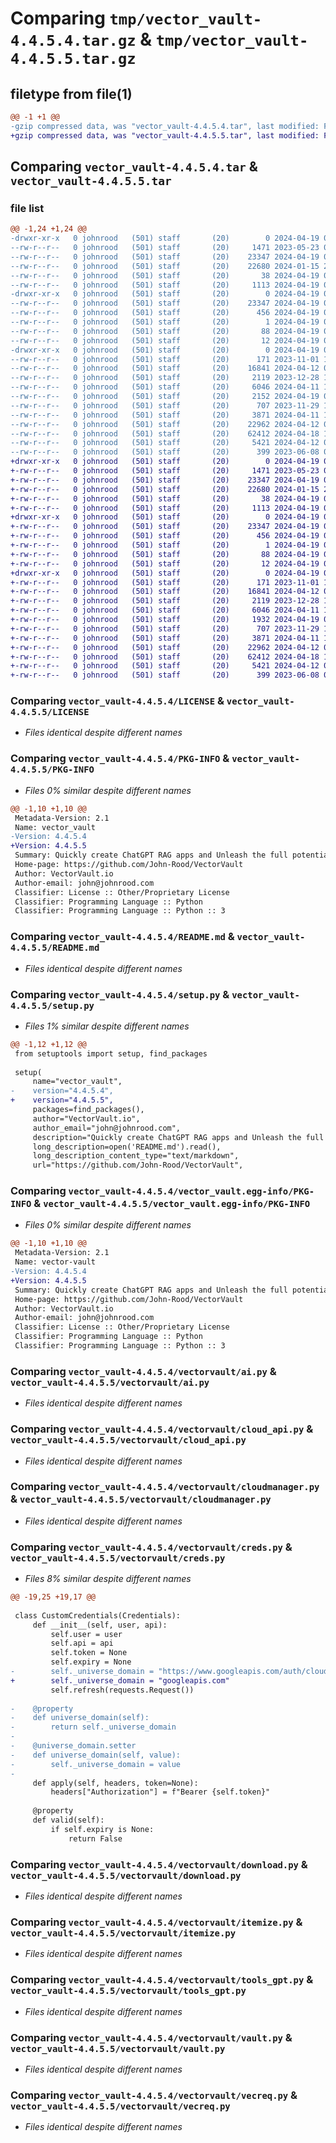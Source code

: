 # Comparing `tmp/vector_vault-4.4.5.4.tar.gz` & `tmp/vector_vault-4.4.5.5.tar.gz`

## filetype from file(1)

```diff
@@ -1 +1 @@
-gzip compressed data, was "vector_vault-4.4.5.4.tar", last modified: Fri Apr 19 03:23:50 2024, max compression
+gzip compressed data, was "vector_vault-4.4.5.5.tar", last modified: Fri Apr 19 03:28:31 2024, max compression
```

## Comparing `vector_vault-4.4.5.4.tar` & `vector_vault-4.4.5.5.tar`

### file list

```diff
@@ -1,24 +1,24 @@
-drwxr-xr-x   0 johnrood   (501) staff       (20)        0 2024-04-19 03:23:50.912326 vector_vault-4.4.5.4/
--rw-r--r--   0 johnrood   (501) staff       (20)     1471 2023-05-23 07:06:02.000000 vector_vault-4.4.5.4/LICENSE
--rw-r--r--   0 johnrood   (501) staff       (20)    23347 2024-04-19 03:23:50.912182 vector_vault-4.4.5.4/PKG-INFO
--rw-r--r--   0 johnrood   (501) staff       (20)    22680 2024-01-15 21:39:47.000000 vector_vault-4.4.5.4/README.md
--rw-r--r--   0 johnrood   (501) staff       (20)       38 2024-04-19 03:23:50.912358 vector_vault-4.4.5.4/setup.cfg
--rw-r--r--   0 johnrood   (501) staff       (20)     1113 2024-04-19 03:23:25.000000 vector_vault-4.4.5.4/setup.py
-drwxr-xr-x   0 johnrood   (501) staff       (20)        0 2024-04-19 03:23:50.909489 vector_vault-4.4.5.4/vector_vault.egg-info/
--rw-r--r--   0 johnrood   (501) staff       (20)    23347 2024-04-19 03:23:50.000000 vector_vault-4.4.5.4/vector_vault.egg-info/PKG-INFO
--rw-r--r--   0 johnrood   (501) staff       (20)      456 2024-04-19 03:23:50.000000 vector_vault-4.4.5.4/vector_vault.egg-info/SOURCES.txt
--rw-r--r--   0 johnrood   (501) staff       (20)        1 2024-04-19 03:23:50.000000 vector_vault-4.4.5.4/vector_vault.egg-info/dependency_links.txt
--rw-r--r--   0 johnrood   (501) staff       (20)       88 2024-04-19 03:23:50.000000 vector_vault-4.4.5.4/vector_vault.egg-info/requires.txt
--rw-r--r--   0 johnrood   (501) staff       (20)       12 2024-04-19 03:23:50.000000 vector_vault-4.4.5.4/vector_vault.egg-info/top_level.txt
-drwxr-xr-x   0 johnrood   (501) staff       (20)        0 2024-04-19 03:23:50.912005 vector_vault-4.4.5.4/vectorvault/
--rw-r--r--   0 johnrood   (501) staff       (20)      171 2023-11-01 18:30:43.000000 vector_vault-4.4.5.4/vectorvault/__init__.py
--rw-r--r--   0 johnrood   (501) staff       (20)    16841 2024-04-12 02:24:53.000000 vector_vault-4.4.5.4/vectorvault/ai.py
--rw-r--r--   0 johnrood   (501) staff       (20)     2119 2023-12-28 19:05:59.000000 vector_vault-4.4.5.4/vectorvault/cloud_api.py
--rw-r--r--   0 johnrood   (501) staff       (20)     6046 2024-04-11 19:12:06.000000 vector_vault-4.4.5.4/vectorvault/cloudmanager.py
--rw-r--r--   0 johnrood   (501) staff       (20)     2152 2024-04-19 03:22:48.000000 vector_vault-4.4.5.4/vectorvault/creds.py
--rw-r--r--   0 johnrood   (501) staff       (20)      707 2023-11-29 18:24:09.000000 vector_vault-4.4.5.4/vectorvault/download.py
--rw-r--r--   0 johnrood   (501) staff       (20)     3871 2024-04-11 17:18:09.000000 vector_vault-4.4.5.4/vectorvault/itemize.py
--rw-r--r--   0 johnrood   (501) staff       (20)    22962 2024-04-12 07:29:05.000000 vector_vault-4.4.5.4/vectorvault/tools_gpt.py
--rw-r--r--   0 johnrood   (501) staff       (20)    62412 2024-04-18 17:21:28.000000 vector_vault-4.4.5.4/vectorvault/vault.py
--rw-r--r--   0 johnrood   (501) staff       (20)     5421 2024-04-12 02:36:29.000000 vector_vault-4.4.5.4/vectorvault/vecreq.py
--rw-r--r--   0 johnrood   (501) staff       (20)      399 2023-06-08 04:36:04.000000 vector_vault-4.4.5.4/vectorvault/wrap.py
+drwxr-xr-x   0 johnrood   (501) staff       (20)        0 2024-04-19 03:28:31.446747 vector_vault-4.4.5.5/
+-rw-r--r--   0 johnrood   (501) staff       (20)     1471 2023-05-23 07:06:02.000000 vector_vault-4.4.5.5/LICENSE
+-rw-r--r--   0 johnrood   (501) staff       (20)    23347 2024-04-19 03:28:31.446607 vector_vault-4.4.5.5/PKG-INFO
+-rw-r--r--   0 johnrood   (501) staff       (20)    22680 2024-01-15 21:39:47.000000 vector_vault-4.4.5.5/README.md
+-rw-r--r--   0 johnrood   (501) staff       (20)       38 2024-04-19 03:28:31.446779 vector_vault-4.4.5.5/setup.cfg
+-rw-r--r--   0 johnrood   (501) staff       (20)     1113 2024-04-19 03:28:19.000000 vector_vault-4.4.5.5/setup.py
+drwxr-xr-x   0 johnrood   (501) staff       (20)        0 2024-04-19 03:28:31.443342 vector_vault-4.4.5.5/vector_vault.egg-info/
+-rw-r--r--   0 johnrood   (501) staff       (20)    23347 2024-04-19 03:28:31.000000 vector_vault-4.4.5.5/vector_vault.egg-info/PKG-INFO
+-rw-r--r--   0 johnrood   (501) staff       (20)      456 2024-04-19 03:28:31.000000 vector_vault-4.4.5.5/vector_vault.egg-info/SOURCES.txt
+-rw-r--r--   0 johnrood   (501) staff       (20)        1 2024-04-19 03:28:31.000000 vector_vault-4.4.5.5/vector_vault.egg-info/dependency_links.txt
+-rw-r--r--   0 johnrood   (501) staff       (20)       88 2024-04-19 03:28:31.000000 vector_vault-4.4.5.5/vector_vault.egg-info/requires.txt
+-rw-r--r--   0 johnrood   (501) staff       (20)       12 2024-04-19 03:28:31.000000 vector_vault-4.4.5.5/vector_vault.egg-info/top_level.txt
+drwxr-xr-x   0 johnrood   (501) staff       (20)        0 2024-04-19 03:28:31.446435 vector_vault-4.4.5.5/vectorvault/
+-rw-r--r--   0 johnrood   (501) staff       (20)      171 2023-11-01 18:30:43.000000 vector_vault-4.4.5.5/vectorvault/__init__.py
+-rw-r--r--   0 johnrood   (501) staff       (20)    16841 2024-04-12 02:24:53.000000 vector_vault-4.4.5.5/vectorvault/ai.py
+-rw-r--r--   0 johnrood   (501) staff       (20)     2119 2023-12-28 19:05:59.000000 vector_vault-4.4.5.5/vectorvault/cloud_api.py
+-rw-r--r--   0 johnrood   (501) staff       (20)     6046 2024-04-11 19:12:06.000000 vector_vault-4.4.5.5/vectorvault/cloudmanager.py
+-rw-r--r--   0 johnrood   (501) staff       (20)     1932 2024-04-19 03:28:12.000000 vector_vault-4.4.5.5/vectorvault/creds.py
+-rw-r--r--   0 johnrood   (501) staff       (20)      707 2023-11-29 18:24:09.000000 vector_vault-4.4.5.5/vectorvault/download.py
+-rw-r--r--   0 johnrood   (501) staff       (20)     3871 2024-04-11 17:18:09.000000 vector_vault-4.4.5.5/vectorvault/itemize.py
+-rw-r--r--   0 johnrood   (501) staff       (20)    22962 2024-04-12 07:29:05.000000 vector_vault-4.4.5.5/vectorvault/tools_gpt.py
+-rw-r--r--   0 johnrood   (501) staff       (20)    62412 2024-04-18 17:21:28.000000 vector_vault-4.4.5.5/vectorvault/vault.py
+-rw-r--r--   0 johnrood   (501) staff       (20)     5421 2024-04-12 02:36:29.000000 vector_vault-4.4.5.5/vectorvault/vecreq.py
+-rw-r--r--   0 johnrood   (501) staff       (20)      399 2023-06-08 04:36:04.000000 vector_vault-4.4.5.5/vectorvault/wrap.py
```

### Comparing `vector_vault-4.4.5.4/LICENSE` & `vector_vault-4.4.5.5/LICENSE`

 * *Files identical despite different names*

### Comparing `vector_vault-4.4.5.4/PKG-INFO` & `vector_vault-4.4.5.5/PKG-INFO`

 * *Files 0% similar despite different names*

```diff
@@ -1,10 +1,10 @@
 Metadata-Version: 2.1
 Name: vector_vault
-Version: 4.4.5.4
+Version: 4.4.5.5
 Summary: Quickly create ChatGPT RAG apps and Unleash the full potential of GenAI with Vector Vault
 Home-page: https://github.com/John-Rood/VectorVault
 Author: VectorVault.io
 Author-email: john@johnrood.com
 Classifier: License :: Other/Proprietary License
 Classifier: Programming Language :: Python
 Classifier: Programming Language :: Python :: 3
```

### Comparing `vector_vault-4.4.5.4/README.md` & `vector_vault-4.4.5.5/README.md`

 * *Files identical despite different names*

### Comparing `vector_vault-4.4.5.4/setup.py` & `vector_vault-4.4.5.5/setup.py`

 * *Files 1% similar despite different names*

```diff
@@ -1,12 +1,12 @@
 from setuptools import setup, find_packages
 
 setup(
     name="vector_vault",
-    version="4.4.5.4",
+    version="4.4.5.5",
     packages=find_packages(),
     author="VectorVault.io",
     author_email="john@johnrood.com",
     description="Quickly create ChatGPT RAG apps and Unleash the full potential of GenAI with Vector Vault",
     long_description=open('README.md').read(),
     long_description_content_type="text/markdown",
     url="https://github.com/John-Rood/VectorVault",
```

### Comparing `vector_vault-4.4.5.4/vector_vault.egg-info/PKG-INFO` & `vector_vault-4.4.5.5/vector_vault.egg-info/PKG-INFO`

 * *Files 0% similar despite different names*

```diff
@@ -1,10 +1,10 @@
 Metadata-Version: 2.1
 Name: vector-vault
-Version: 4.4.5.4
+Version: 4.4.5.5
 Summary: Quickly create ChatGPT RAG apps and Unleash the full potential of GenAI with Vector Vault
 Home-page: https://github.com/John-Rood/VectorVault
 Author: VectorVault.io
 Author-email: john@johnrood.com
 Classifier: License :: Other/Proprietary License
 Classifier: Programming Language :: Python
 Classifier: Programming Language :: Python :: 3
```

### Comparing `vector_vault-4.4.5.4/vectorvault/ai.py` & `vector_vault-4.4.5.5/vectorvault/ai.py`

 * *Files identical despite different names*

### Comparing `vector_vault-4.4.5.4/vectorvault/cloud_api.py` & `vector_vault-4.4.5.5/vectorvault/cloud_api.py`

 * *Files identical despite different names*

### Comparing `vector_vault-4.4.5.4/vectorvault/cloudmanager.py` & `vector_vault-4.4.5.5/vectorvault/cloudmanager.py`

 * *Files identical despite different names*

### Comparing `vector_vault-4.4.5.4/vectorvault/creds.py` & `vector_vault-4.4.5.5/vectorvault/creds.py`

 * *Files 8% similar despite different names*

```diff
@@ -19,25 +19,17 @@
 
 class CustomCredentials(Credentials):
     def __init__(self, user, api):
         self.user = user
         self.api = api
         self.token = None
         self.expiry = None
-        self._universe_domain = "https://www.googleapis.com/auth/cloud-platform"
+        self._universe_domain = "googleapis.com"
         self.refresh(requests.Request())
 
-    @property
-    def universe_domain(self):
-        return self._universe_domain
-
-    @universe_domain.setter
-    def universe_domain(self, value):
-        self._universe_domain = value
-
     def apply(self, headers, token=None):
         headers["Authorization"] = f"Bearer {self.token}"
 
     @property
     def valid(self):
         if self.expiry is None:
             return False
```

### Comparing `vector_vault-4.4.5.4/vectorvault/download.py` & `vector_vault-4.4.5.5/vectorvault/download.py`

 * *Files identical despite different names*

### Comparing `vector_vault-4.4.5.4/vectorvault/itemize.py` & `vector_vault-4.4.5.5/vectorvault/itemize.py`

 * *Files identical despite different names*

### Comparing `vector_vault-4.4.5.4/vectorvault/tools_gpt.py` & `vector_vault-4.4.5.5/vectorvault/tools_gpt.py`

 * *Files identical despite different names*

### Comparing `vector_vault-4.4.5.4/vectorvault/vault.py` & `vector_vault-4.4.5.5/vectorvault/vault.py`

 * *Files identical despite different names*

### Comparing `vector_vault-4.4.5.4/vectorvault/vecreq.py` & `vector_vault-4.4.5.5/vectorvault/vecreq.py`

 * *Files identical despite different names*

